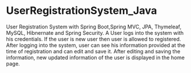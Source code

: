 # UserRegistrationSystem_Java
User Registration System with Spring Boot,Spring MVC, JPA, Thymeleaf, MySQL, Hibnernate and Spring Security.
A User logs into the system with his credentials. If the user is new user then user is allowed to registered. After logging into the system, user can see his information
provided at the time of registration and can edit and save it. After editing and saving the information, new updated information of the user is displayed in the home page.

